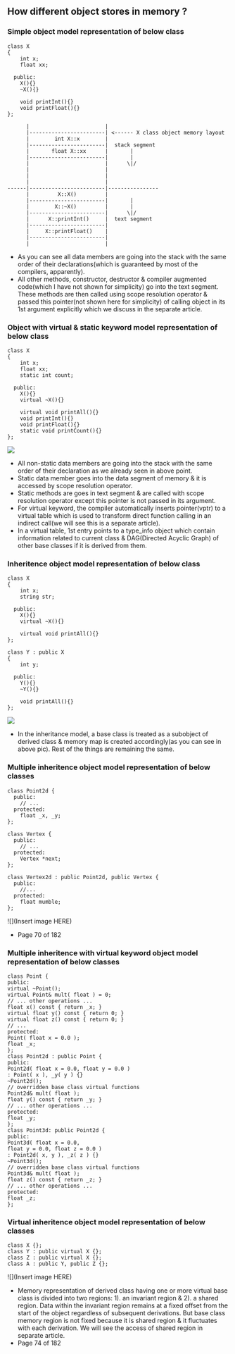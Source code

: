 ## How different object stores in memory ?

### Simple object model representation of below class

```
class X
{  
    int x;
    float xx;
    
  public:
    X(){}
    ~X(){}
    
    void printInt(){}
    void printFloat(){}
};
```
```
      |                        |          
      |------------------------| <------ X class object memory layout
      |        int X::x        |
      |------------------------|  stack segment
      |       float X::xx      |       |   
      |------------------------|       |
      |                        |      \|/
      |                        |    
      |                        |  
      |                        |
------|------------------------|----------------
      |         X::X()         | 
      |------------------------|       |   
      |        X::~X()         |       |
      |------------------------|      \|/
      |      X::printInt()     |  text segment
      |------------------------|
      |     X::printFloat()    |
      |------------------------|
      |                        |            
```

- As you can see all data members are going into the stack with the same order of their declarations(which is guaranteed by most of the compilers, apparently).
- All other methods, constructor, destructor & compiler augmented code(which I have not shown for simplicity) go into the text segment. These methods are then called using scope resolution operator & passed this pointer(not shown here for simplicity) of calling object in its 1st argument explicitly which we discuss in the separate article.

### Object with virtual & static keyword model representation of below class
```
class X
{  
    int x;
    float xx;
    static int count;
    
  public:
    X(){}
    virtual ~X(){}
    
    virtual void printAll(){}
    void printInt(){}
    void printFloat(){}
    static void printCount(){}
};
```
![](https://github.com/VisheshPatel/CPP_Templates/blob/master/images/Object%20with%20virtual%20%26%20static%20keyword%20model.png)

- All non-static data members are going into the stack with the same order of their declaration as we already seen in above point.
- Static data member goes into the data segment of memory & it is accessed by scope resolution operator.
- Static methods are goes in text segment & are called with scope resolution operator except this pointer is not passed in its argument.
- For virtual keyword, the compiler automatically inserts pointer(vptr) to a virtual table which is used to transform direct function calling in an indirect call(we will see this is a separate article). 
- In a virtual table, 1st entry points to a type_info object which contain information related to current class & DAG(Directed Acyclic Graph) of other base classes if it is derived from them.

### Inheritence object model representation of below class
```
class X
{  
    int x;
    string str;
    
  public:
    X(){}
    virtual ~X(){}
    
    virtual void printAll(){}
};

class Y : public X
{
    int y;
    
  public:
    Y(){}
    ~Y(){}
    
    void printAll(){}
};
```
![](https://github.com/VisheshPatel/CPP_Templates/blob/master/images/Inheritence%20object%20model%20representation.png)

- In the inheritance model, a base class is treated as a subobject of derived class & memory map is created accordingly(as you can see in above pic). Rest of the things are remaining the same.

### Multiple inheritence object model representation of below classes
```
class Point2d {
  public:
    // ...
  protected:
    float _x, _y;
};

class Vertex {
  public:
    // ...
  protected:
    Vertex *next;
};

class Vertex2d : public Point2d, public Vertex {
  public:
    //...
  protected:
    float mumble;
};
```
![](Insert image HERE)
- Page 70 of 182
### Multiple inheritence with virtual keyword object model representation of below classes

```
class Point {
public:
virtual ~Point();
virtual Point& mult( float ) = 0;
// ... other operations ...
float x() const { return _x; }
virtual float y() const { return 0; }
virtual float z() const { return 0; }
// ...
protected:
Point( float x = 0.0 );
float _x;
};
class Point2d : public Point {
public:
Point2d( float x = 0.0, float y = 0.0 )
: Point( x ), _y( y ) {}
~Point2d();
// overridden base class virtual functions
Point2d& mult( float );
float y() const { return _y; }
// ... other operations ...
protected:
float _y;
};
class Point3d: public Point2d {
public:
Point3d( float x = 0.0,
float y = 0.0, float z = 0.0 )
: Point2d( x, y ), _z( z ) {}
~Point3d();
// overridden base class virtual functions
Point3d& mult( float );
float z() const { return _z; }
// ... other operations ...
protected:
float _z;
};
```


### Virtual inheritence object model representation of below classes
```
class X {};
class Y : public virtual X {};
class Z : public virtual X {};
class A : public Y, public Z {};
```
![](Insert image HERE)
- Memory representation of derived class having one or more virtual base class is divided into two regions: 1). an invariant region & 2). a shared region. Data within the invariant region remains at a fixed offset from the start of the object regardless of subsequent
derivations. But base class memory region is not fixed because it is shared region & it fluctuates with each derivation. We will see the access of shared region in separate article.
- Page 74 of 182
